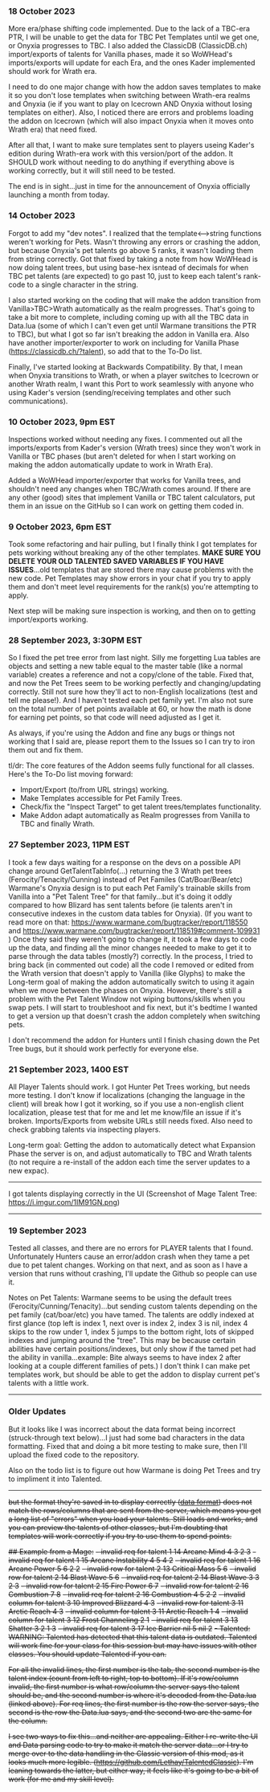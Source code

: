 ### 18 October 2023
More era/phase shifting code implemented. Due to the lack of a TBC-era PTR, I will be unable to get the data for TBC Pet Templates until we get one, or Onyxia progresses to TBC. I also added the ClassicDB (ClassicDB.ch) import/exports of talents for Vanilla phases, made it so WoWHead's imports/exports will update for each Era, and the ones Kader implemented should work for Wrath era.

I need to do one major change with how the addon saves templates to make it so you don't lose templates when switching between Wrath-era realms and Onyxia (ie if you want to play on Icecrown AND Onyxia without losing templates on either).  Also, I noticed there are errors and problems loading the addon on Icecrown (which will also impact Onyxia when it moves onto Wrath era) that need fixed.

After all that, I want to make sure templates sent to players useing Kader's edition during Wrath-era work with this version/port of the addon. It SHOULD work without needing to do anything if everything above is working correctly, but it will still need to be tested.

The end is in sight...just in time for the announcement of Onyxia officially launching a month from today.

### 14 October 2023
Forgot to add my "dev notes". I realized that the template<-->string functions weren't working for Pets. Wasn't throwing any errors or crashing the addon, but because Onyxia's pet talents go above 5 ranks, it wasn't loading them from string correctly. Got that fixed by taking a note from how WoWHead is now doing talent trees, but using base-hex isntead of decimals for when TBC pet talents (are expected) to go past 10, just to keep each talent's rank-code to a single character in the string.

I also started working on the coding that will make the addon transition from Vanilla>TBC>Wrath automatically as the realm progresses.  That's going to take a bit more to complete, including coming up with all the TBC data in Data.lua (some of which I can't even get until Warmane transitions the PTR to TBC), but what I got so far isn't breaking the addon in Vanilla era.  Also have another importer/exporter to work on including for Vanilla Phase (https://classicdb.ch/?talent), so add that to the To-Do list.

Finally, I've started looking at Backwards Compatibility.  By that, I mean when Onyxia transitions to Wrath, or when a player switches to Icecrown or another Wrath realm, I want this Port to work seamlessly with anyone who using Kader's version (sending/receiving templates and other such communications).

### 10 October 2023, 9pm EST
Inspections worked without needing any fixes.  I commented out all the imports/exports from Kader's version (Wrath trees) since they won't work in Vanilla or TBC phases (but aren't deleted for when I start working on making the addon automatically update to work in Wrath Era).

Added a WoWHead importer/exporter that works for Vanilla trees, and shouldn't need any changes when TBC/Wrath comes around.  If there are any other (good) sites that implement Vanilla or TBC talent calculators, put them in an issue on the GitHub so I can work on getting them coded in.

### 9 October 2023, 6pm EST
Took some refactoring and hair pulling, but I finally think I got templates for pets working without breaking any of the other templates.  **MAKE SURE YOU DELETE YOUR OLD TALENTED SAVED VARIABLES IF YOU HAVE ISSUES**...old templates that are stored there may cause problems with the new code.  Pet Templates may show errors in your chat if you try to apply them and don't meet level requirements for the rank(s) you're attempting to apply.

Next step will be making sure inspection is working, and then on to getting import/exports working.

### 28 September 2023, 3:30PM EST
So I fixed the pet tree error from last night.  Silly me forgetting Lua tables are objects and setting a new table equal to the master table (like a normal variable) creates a reference and not a copy/clone of the table.  Fixed that, and now the Pet Trees seem to be working perfectly and changing/updating correctly.  Still not sure how they'll act to non-English localizations (test and tell me please!).  And I haven't tested each pet family yet.  I'm also not sure on the total number of pet points available at 60, or how the math is done for earning pet points, so that code will need adjusted as I get it.

As always, if you're using the Addon and fine any bugs or things not working that I said are, please report them to the Issues so I can try to iron them out and fix them.

tl/dr: The core features of the Addon seems fully functional for all classes. Here's the To-Do list moving forward:
* Import/Export (to/from URL strings) working.
* Make Templates accessible for Pet Family Trees.
* Check/fix the "Inspect Target" to get talent trees/templates functionality.
* Make Addon adapt automatically as Realm progresses from Vanilla to TBC and finally Wrath.

### 27 September 2023, 11PM EST
I took a few days waiting for a response on the devs on a possible API change around GetTalentTabInfo(...) returning the 3 Wrath pet trees (Ferocity/Tenacity/Cunning) instead of Pet Familes (Cat/Boar/Bear/etc)  Warmane's Onyxia design is to put each Pet Family's trainable skills from Vanilla into a "Pet Talent Tree" for that family...but it's doing it oddly compared to how Blizard has sent talents before (ie talents aren't in consecutive indexes in the custom data tables for Onyxia).  (If you want to read more on that: https://www.warmane.com/bugtracker/report/118550 and https://www.warmane.com/bugtracker/report/118519#comment-109931 )  Once they said they weren't going to change it, it took a few days to code up the data, and finding all the minor changes needed to make to get it to parse through the data tables (mostly?) correctly.  In the process, I tried to bring back (in commented out code) all the code I removed or edited from the Wrath version that doesn't apply to Vanilla (like Glyphs) to make the Long-term goal of making the addon automatically switch to using it again when we move between the phases on Onyxia. However, there's still a problem with the Pet Talent Window not wiping buttons/skills when you swap pets. I will start to troubleshoot and fix next, but it's bedtime I wanted to get a version up that doesn't crash the addon completely when switching pets.

I don't recommend the addon for Hunters until I finish chasing down the Pet Tree bugs, but it should work perfectly for everyone else.

### 21 September 2023, 1400 EST
All Player Talents should work.  I got Hunter Pet Trees working, but needs more testing.  I don't know if localizations (changing the language in the client) will break how I got it working, so if you use a non-english client localization, please test that for me and let me know/file an issue if it's broken.  Imports/Exports from website URLs still needs fixed.  Also need to check grabbing talents via inspecting players.

Long-term goal:  Getting the addon to automatically detect what Expansion Phase the server is on, and adjust automatically to TBC and Wrath talents (to not require a re-install of the addon each time the server updates to a new expac).

----
I got talents displaying correctly in the UI (Screenshot of Mage Talent Tree: https://i.imgur.com/1IM91GN.png) 

----
### 19 September 2023
Tested all classes, and there are no errors for PLAYER talents that I found.  Unfortunately Hunters cause an error/addon crash when they tame a pet due to pet talent changes.  Working on that next, and as soon as I have a version that runs without crashing, I'll update the Github so people can use it.

Notes on Pet Talents: Warmane seems to be using the default trees (Ferocity/Cunning/Tenacity)...but sending custom talents depending on the pet family (cat/boar/etc) you have tamed.  The talents are oddly indexed at first glance (top left is index 1, next over is index 2, index 3 is nil, index 4 skips to the row under 1, index 5 jumps to the bottom right, lots of skipped indexes and jumping around the "tree".  This may be because certain abilities have certain positions/indexes, but only show if the tamed pet had the ability in vanilla...example: Bite always seems to have index 2 after looking at a couple different families of pets.)  I don't think I can make pet templates work, but should be able to get the addon to display current pet's talents with a little work.


----
### Older Updates
But it looks like I was incorrect about the data format being incorrect (struck-through text below)...I just had some bad characters in the data formatting.  Fixed that and doing a bit more testing to make sure, then I'll upload the fixed code to the repository.

Also on the todo list is to figure out how Warmane is doing Pet Trees and try to impliment it into Talented.

-----

~~but the format they're saved in to display correctly ([data format](https://github.com/LezChap/Talented_Onyxia/blob/cedd5158518a7d079d9de97a0acf86998925b6f3/Talented/Data.lua#L23-L34)) does not match the rows/columns that are sent from the server, which means you get a long list of "errors" when you load your talents.  Still loads and works, and you can preview the talents of other classes, but I'm doubting that templates will work correctly if you try to use them to spend points.~~

~~## Example from a Mage:~~
~~- invalid req for talent 1 14 Arcane Mind 4 3 2 3~~
~~- invalid req for talent 1 15 Arcane Instability 4 5 4 2~~
~~- invalid req for talent 1 16 Arcane Power 5 6 2 2~~
~~- invalid row for talent 2 13 Critical Mass 5 6~~
~~- invalid row for talent 2 14 Blast Wave 5 6~~
~~- invalid req for talent 2 14 Blast Wave 3 3 2 3~~
~~- invalid row for talent 2 15 Fire Power 6 7~~
~~- invalid row for talent 2 16 Combustion 7 8~~
~~- invalid req for talent 2 16 Combustion 4 5 2 2~~
~~- invalid column for talent 3 10 Improved Blizzard 4 3~~
~~- invalid row for talent 3 11 Arctic Reach 4 3~~
~~- invalid column for talent 3 11 Arctic Reach 1 4~~
~~- invalid column for talent 3 12 Frost Channeling 2 1~~
~~- invalid req for talent 3 13 Shatter 3 2 1 3~~
~~- invalid req for talent 3 17 Ice Barrier nil 5 nil 2~~
~~- Talented: WARNING: Talented has detected that this talent data is outdated.  Talented will work fine for your class for this session but may have issues with other classes.  You should update Talented if you can.~~

~~For all the invalid lines, the first number is the tab, the second number is the talent index (count from left to right, top to bottom).  If it's row/column invalid, the first number is what row/column the server says the talent should be, and the second number is where it's decoded from the Data.lua (linked above).  For req lines, the first number is the row the server says, the second is the row the Data.lua says, and the second two are the same for the column.~~

~~I see two ways to fix this...and neither are appealing.  Either I re-write the UI and Data parsing code to try to make it match the server data...or I try to merge over to the data handling in the Classic version of this mod, as it looks much more legible. (https://github.com/Lethay/TalentedClassic).  I'm leaning towards the latter, but either way, it feels like it's going to be a bit of work (for me and my skill level).~~
